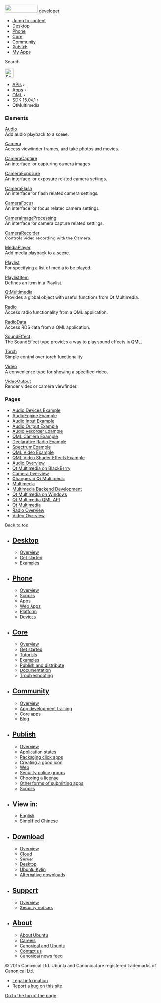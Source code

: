 <a href="https://developer.ubuntu.com/" class="logo-ubuntu"><img src="https://developer.ubuntu.com/assets/sites/ubuntu/latest/u/img/logos/logo-ubuntu-orange.svg" width="106" height="25" /> <span>developer</span></a>

-   [Jump to content](index.html#main-content)
-   [Desktop](https://developer.ubuntu.com/en/desktop/)
-   [Phone](https://developer.ubuntu.com/en/phone/)
-   [Core](https://developer.ubuntu.com/core)
-   [Community](https://developer.ubuntu.com/en/community/)
-   [Publish](https://developer.ubuntu.com/en/publish/)
-   [My Apps](https://myapps.developer.ubuntu.com/)

Search

<img src="https://developer.ubuntu.com/assets/sites/ubuntu/latest/u/img/search-white.svg" alt="Search" height="28" />

-   [APIs](../../../../index.html) ›
-   [Apps](../../../index.html) ›
-   [QML](../../index.html) ›
-   <a href="../index.html" class="sub-nav-item">SDK 15.04.1</a> ›
-   QtMultimedia

<!-- -->

### Elements

[Audio](../QtMultimedia.Audio/index.html)  
Add audio playback to a scene.

[Camera](../QtMultimedia.Camera/index.html)  
Access viewfinder frames, and take photos and movies.

[CameraCapture](../QtMultimedia.CameraCapture/index.html)  
An interface for capturing camera images

[CameraExposure](../QtMultimedia.CameraExposure/index.html)  
An interface for exposure related camera settings.

[CameraFlash](../QtMultimedia.CameraFlash/index.html)  
An interface for flash related camera settings.

[CameraFocus](../QtMultimedia.CameraFocus/index.html)  
An interface for focus related camera settings.

[CameraImageProcessing](../QtMultimedia.CameraImageProcessing/index.html)  
An interface for camera capture related settings.

[CameraRecorder](../QtMultimedia.CameraRecorder/index.html)  
Controls video recording with the Camera.

[MediaPlayer](../QtMultimedia.MediaPlayer/index.html)  
Add media playback to a scene.

[Playlist](../QtMultimedia.Playlist/index.html)  
For specifying a list of media to be played.

[PlaylistItem](../QtMultimedia.PlaylistItem/index.html)  
Defines an item in a Playlist.

[QtMultimedia](../QtMultimedia.QtMultimedia/index.html)  
Provides a global object with useful functions from Qt Multimedia.

[Radio](../QtMultimedia.Radio/index.html)  
Access radio functionality from a QML application.

[RadioData](../QtMultimedia.RadioData/index.html)  
Access RDS data from a QML application.

[SoundEffect](../QtMultimedia.SoundEffect/index.html)  
The SoundEffect type provides a way to play sound effects in QML.

[Torch](../QtMultimedia.Torch/index.html)  
Simple control over torch functionality

[Video](../QtMultimedia.Video/index.html)  
A convenience type for showing a specified video.

[VideoOutput](../QtMultimedia.VideoOutput/index.html)  
Render video or camera viewfinder.

### Pages

-   [Audio Devices Example](../QtMultimedia.qtmultimedia-audiodevices-example/index.html)
-   [AudioEngine Example](../QtMultimedia.qtmultimedia-audioengine-example/index.html)
-   [Audio Input Example](../QtMultimedia.qtmultimedia-audioinput-example/index.html)
-   [Audio Output Example](../QtMultimedia.qtmultimedia-audiooutput-example/index.html)
-   [Audio Recorder Example](../QtMultimedia.qtmultimedia-audiorecorder-example/index.html)
-   [QML Camera Example](../QtMultimedia.qtmultimedia-declarative-camera-example/index.html)
-   [Declarative Radio Example](../QtMultimedia.qtmultimedia-declarative-radio-example/index.html)
-   [Spectrum Example](../QtMultimedia.qtmultimedia-spectrum-example/index.html)
-   [QML Video Example](../QtMultimedia.qtmultimedia-video-qmlvideo-example/index.html)
-   [QML Video Shader Effects Example](../QtMultimedia.qtmultimedia-video-qmlvideofx-example/index.html)
-   [Audio Overview](../QtMultimedia.audiooverview/index.html)
-   [Qt Multimedia on BlackBerry](../QtMultimedia.blackberry/index.html)
-   [Camera Overview](../QtMultimedia.cameraoverview/index.html)
-   [Changes in Qt Multimedia](../QtMultimedia.changes/index.html)
-   [Multimedia](../QtMultimedia.multimediaoverview/index.html)
-   [Multimedia Backend Development](../QtMultimedia.multimediabackend/index.html)
-   [Qt Multimedia on Windows](../QtMultimedia.qtmultimedia-windows/index.html)
-   [Qt Multimedia QML API](../QtMultimedia.qml-multimedia/index.html)
-   [Qt Multimedia](../QtMultimedia.qtmultimedia-index/index.html)
-   [Radio Overview](../QtMultimedia.radiooverview/index.html)
-   [Video Overview](../QtMultimedia.videooverview/index.html)

[Back to top](index.html#)

-   [Desktop](https://developer.ubuntu.com/en/desktop/)
    ---------------------------------------------------

    -   [Overview](https://developer.ubuntu.com/en/desktop/)
    -   [Get started](http://snapcraft.io/?utm_source=developer.ubuntu.com&utm_medium=devportal&utm_term=snaps%20snapcraft%20desktop&utm_content=menu&utm_campaign=duc_snappers)
    -   [Examples](https://github.com/ubuntu/snappy-playpen)

-   [Phone](https://developer.ubuntu.com/en/phone/)
    -----------------------------------------------

    -   [Overview](https://developer.ubuntu.com/en/phone/)
    -   [Scopes](https://developer.ubuntu.com/en/phone/scopes/)
    -   [Apps](https://developer.ubuntu.com/en/phone/apps/)
    -   [Web Apps](https://developer.ubuntu.com/en/phone/web/)
    -   [Platform](https://developer.ubuntu.com/en/phone/platform/)
    -   [Devices](https://developer.ubuntu.com/en/phone/devices/)

-   [Core](https://developer.ubuntu.com/core)
    -----------------------------------------

    -   [Overview](https://developer.ubuntu.com/core)
    -   [Get started](https://developer.ubuntu.com/core/get-started)
    -   [Tutorials](https://developer.ubuntu.com/core/tutorials)
    -   [Examples](https://developer.ubuntu.com/core/examples)
    -   [Publish and distribute](https://developer.ubuntu.com/core/publish-and-distribute)
    -   [Documentation](https://developer.ubuntu.com/core/documentation)
    -   [Troubleshooting](https://developer.ubuntu.com/core/troubleshooting)

-   [Community](https://developer.ubuntu.com/en/community/)
    -------------------------------------------------------

    -   [Overview](https://developer.ubuntu.com/en/community/)
    -   [App development training](https://developer.ubuntu.com/en/community/training/)
    -   [Core apps](https://developer.ubuntu.com/en/community/core-apps/)
    -   [Blog](https://developer.ubuntu.com/en/community/blog/)

-   [Publish](https://developer.ubuntu.com/en/publish/)
    ---------------------------------------------------

    -   [Overview](https://developer.ubuntu.com/en/publish/)
    -   [Application states](https://developer.ubuntu.com/en/publish/application-states/)
    -   [Packaging click apps](https://developer.ubuntu.com/en/publish/packaging-click-apps/)
    -   [Creating a good icon](https://developer.ubuntu.com/en/publish/creating-a-good-icon/)
    -   [Web](https://developer.ubuntu.com/en/publish/web/)
    -   [Security policy groups](https://developer.ubuntu.com/en/publish/security-policy-groups/)
    -   [Choosing a license](https://developer.ubuntu.com/en/publish/choosing-a-license/)
    -   [Other forms of submitting apps](https://developer.ubuntu.com/en/publish/other-forms-of-submitting-apps/)
    -   [Scopes](https://developer.ubuntu.com/en/publish/scopes/)

-   View in:
    --------

    -   [English](index.html "Change to language: English")
    -   [Simplified Chinese](index.html "Change to language: Simplified Chinese")

-   [Download](http://ubuntu.com/download/)
    ---------------------------------------

    -   [Overview](http://ubuntu.com/download)
    -   [Cloud](http://ubuntu.com/download/cloud)
    -   [Server](http://ubuntu.com/download/server)
    -   [Desktop](http://ubuntu.com/download/desktop)
    -   [Ubuntu Kylin](http://ubuntu.com/download/ubuntu-kylin)
    -   [Alternative downloads](http://ubuntu.com/download/alternative-downloads)

-   [Support](http://ubuntu.com/support/)
    -------------------------------------

    -   [Overview](http://ubuntu.com/support)
    -   [Security notices](http://www.ubuntu.com/usn/)

-   [About](http://ubuntu.com/about/)
    ---------------------------------

    -   [About Ubuntu](http://ubuntu.com/about/about-ubuntu)
    -   [Careers](http://www.canonical.com/careers)
    -   [Canonical and Ubuntu](http://ubuntu.com/about/canonical-and-ubuntu)
    -   [Contact us](http://ubuntu.com/about/contact-us)
    -   [Canonical news feed](http://insights.ubuntu.com/feed/)

© 2015 Canonical Ltd. Ubuntu and Canonical are registered trademarks of Canonical Ltd.

-   [Legal information](http://www.ubuntu.com/legal)
-   [Report a bug on this site](https://bugs.launchpad.net/developer-ubuntu-com/)

<span class="accessibility-aid">[Go to the top of the page](index.html#)</span>
